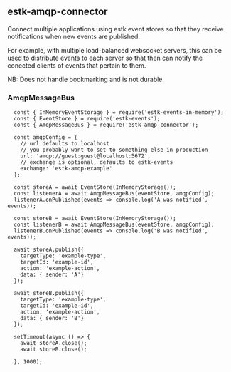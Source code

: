 ## estk-amqp-connector

Connect multiple applications using estk event stores so that they receive notifications when new events are published.

For example, with multiple load-balanced websocket servers, this can be used to distribute events to each server so that then can notify the conected clients of events that pertain to them.

NB: Does not handle bookmarking and is not durable.

### AmqpMessageBus

```
  const { InMemoryEventStorage } = require('estk-events-in-memory');
  const { EventStore } = require('estk-events');
  const { AmqpMessageBus } = require('estk-amqp-connector');

  const amqpConfig = {
    // url defaults to localhost
    // you probably want to set to something else in production
    url: 'amqp://guest:guest@localhost:5672',
    // exchange is optional, defaults to estk-events
    exchange: 'estk-amqp-example'
  };

  const storeA = await EventStore(InMemoryStorage());
  const listenerA = await AmqpMessageBus(eventStore, amqpConfig);
  listenerA.onPublished(events => console.log('A was notified', events));

  const storeB = await EventStore(InMemoryStorage());
  const listenerB = await AmqpMessageBus(eventStore, amqpConfig);
  listenerB.onPublished(events => console.log('B was notified', events));

  await storeA.publish({
    targetType: 'example-type',
    targetId: 'example-id',
    action: 'example-action',
    data: { sender: 'A'}
  });

  await storeB.publish({
    targetType: 'example-type',
    targetId: 'example-id',
    action: 'example-action',
    data: { sender: 'B'}
  });

  setTimeout(async () => {
    await storeA.close();
    await storeB.close();

  }, 1000);
```
